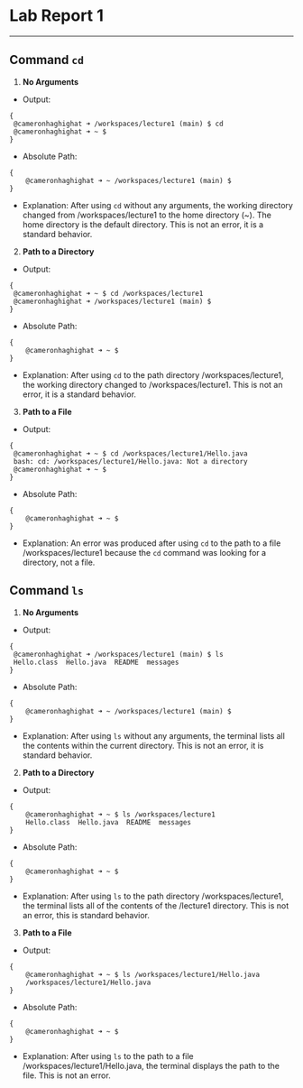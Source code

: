 # **Lab Report 1**
---
## **Command `cd`**
1. **No Arguments**
  - Output:
   ```
{
    @cameronhaghighat ➜ /workspaces/lecture1 (main) $ cd
    @cameronhaghighat ➜ ~ $
}
```
  - Absolute Path:
```
{
    @cameronhaghighat ➜ ~ /workspaces/lecture1 (main) $
}
```
  - Explanation:
    After using `cd` without any arguments, the working directory changed from /workspaces/lecture1 to the home directory (~). The home         directory is the default directory. This is not an error, it is a standard behavior.

2. **Path to a Directory**
  - Output:
   ```
{
    @cameronhaghighat ➜ ~ $ cd /workspaces/lecture1
    @cameronhaghighat ➜ /workspaces/lecture1 (main) $ 
}
```
  - Absolute Path:
```
{
    @cameronhaghighat ➜ ~ $ 
}
```
  - Explanation:
    After using `cd` to the path directory /workspaces/lecture1, the working directory changed to /workspaces/lecture1. This is not an          error, it is a standard behavior.

3. **Path to a File**
  - Output:
   ```
{
    @cameronhaghighat ➜ ~ $ cd /workspaces/lecture1/Hello.java
    bash: cd: /workspaces/lecture1/Hello.java: Not a directory
    @cameronhaghighat ➜ ~ $ 
}
```
  - Absolute Path:
```
{
    @cameronhaghighat ➜ ~ $ 
}
```
  - Explanation:
    An error was produced after using `cd` to the path to a file /workspaces/lecture1 because the `cd` command was looking for a directory,     not a file.

## **Command `ls`**
1. **No Arguments**
  - Output:
   ```
{
    @cameronhaghighat ➜ /workspaces/lecture1 (main) $ ls
    Hello.class  Hello.java  README  messages
}
```
  - Absolute Path:
```
{
    @cameronhaghighat ➜ ~ /workspaces/lecture1 (main) $
}
```
  - Explanation:
    After using `ls` without any arguments, the terminal lists all the contents within the current directory. This is not an error, it is       standard behavior.

2. **Path to a Directory**
  - Output:
```
{
    @cameronhaghighat ➜ ~ $ ls /workspaces/lecture1
    Hello.class  Hello.java  README  messages
}
```
  - Absolute Path:
```
{
    @cameronhaghighat ➜ ~ $ 
}
```
  - Explanation:
    After using `ls` to the path directory /workspaces/lecture1, the terminal lists all of the contents of the /lecture1 directory. This is     not an error, this is standard behavior.

    
3. **Path to a File**
  - Output:
```
{
    @cameronhaghighat ➜ ~ $ ls /workspaces/lecture1/Hello.java
    /workspaces/lecture1/Hello.java
}
```
  - Absolute Path:
```
{
    @cameronhaghighat ➜ ~ $ 
}
```
  - Explanation:
    After using `ls` to the path to a file /workspaces/lecture1/Hello.java, the terminal displays the path to the file. This is not an          error.

